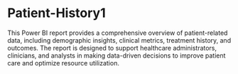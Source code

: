 # Patient-History1
This Power BI report provides a comprehensive overview of patient-related data, including demographic insights, clinical metrics, treatment history, and outcomes.
The report is designed to support healthcare administrators, clinicians, and analysts in making data-driven decisions to improve patient care and optimize resource utilization.

